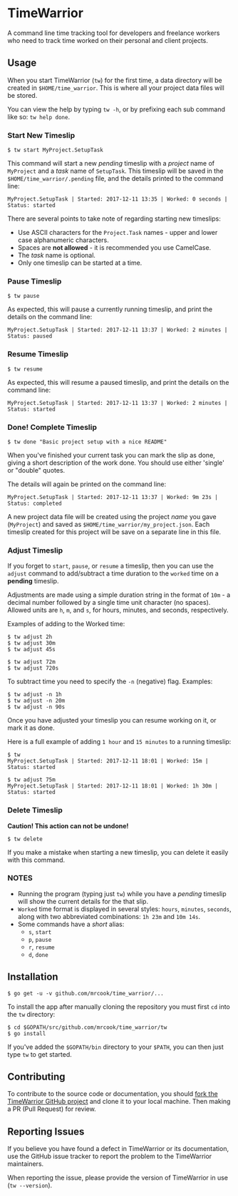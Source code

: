 # TimeWarrior

A command line time tracking tool for developers and freelance workers who need to track time worked on their personal and client projects.


## Usage

When you start TimeWarrior (`tw`) for the first time, a data directory will be created in `$HOME/time_warrior`. This is where all your project data files will be stored.

You can view the help by typing `tw -h`, or by prefixing each sub command like so: `tw help done`.


### Start New Timeslip

    $ tw start MyProject.SetupTask

This command will start a new _pending_ timeslip with a _project_ name of `MyProject` and a _task_ name of `SetupTask`. This timeslip will be saved in the `$HOME/time_warrior/.pending` file, and the details printed to the command line:

    MyProject.SetupTask | Started: 2017-12-11 13:35 | Worked: 0 seconds | Status: started

There are several points to take note of regarding starting new timeslips:  

- Use ASCII characters for the `Project.Task` names - upper and lower case alphanumeric characters.
- Spaces are **not allowed** - it is recommended you use CamelCase.
- The _task_ name is optional.
- Only one timeslip can be started at a time.


### Pause Timeslip

    $ tw pause

As expected, this will pause a currently running timeslip, and print the details on the command line:

    MyProject.SetupTask | Started: 2017-12-11 13:37 | Worked: 2 minutes | Status: paused


### Resume Timeslip

    $ tw resume

As expected, this will resume a paused timeslip, and print the details on the command line:

    MyProject.SetupTask | Started: 2017-12-11 13:37 | Worked: 2 minutes | Status: started


### Done! Complete Timeslip

    $ tw done "Basic project setup with a nice README"

When you've finished your current task you can mark the slip as done, giving a short description of the work done. You should use either 'single' or "double" quotes.

The details will again be printed on the command line:

    MyProject.SetupTask | Started: 2017-12-11 13:37 | Worked: 9m 23s | Status: completed

A new project data file will be created using the project _name_ you gave (`MyProject`) and saved as `$HOME/time_warrior/my_project.json`. Each timeslip created for this project will be save on a separate line in this file.


### Adjust Timeslip

If you forget to `start`, `pause`, or `resume` a timeslip, then you can use the `adjust` command to add/subtract a time duration to the `worked` time on a **pending** timeslip.

Adjustments are made using a simple duration string in the format of `10m` - a decimal number followed by a single time unit character (no spaces). Allowed units are `h`, `m`, and `s`, for hours, minutes, and seconds, respectively.

Examples of adding to the Worked time:

    $ tw adjust 2h
    $ tw adjust 30m
    $ tw adjust 45s

    $ tw adjust 72m
    $ tw adjust 720s

To subtract time you need to specify the `-n` (negative) flag. Examples:

    $ tw adjust -n 1h
    $ tw adjust -n 20m
    $ tw adjust -n 90s

Once you have adjusted your timeslip you can resume working on it, or mark it as done.

Here is a full example of adding `1 hour` and `15 minutes` to a running timeslip:

    $ tw
    MyProject.SetupTask | Started: 2017-12-11 18:01 | Worked: 15m | Status: started

    $ tw adjust 75m
    MyProject.SetupTask | Started: 2017-12-11 18:01 | Worked: 1h 30m | Status: started


### Delete Timeslip

**Caution! This action can not be undone!**

    $ tw delete

If you make a mistake when starting a new timeslip, you can delete it easily with this command.


### NOTES

* Running the program (typing just `tw`) while you have a _pending_ timeslip will show the current details for the that slip.
* `Worked` time format is displayed in several styles: `hours`, `minutes`, `seconds`, along with two abbreviated combinations: `1h 23m` and `10m 14s`.
* Some commands have a _short_ alias:
  - `s`, `start`
  - `p`, `pause`
  - `r`, `resume`
  - `d`, `done`


## Installation

    $ go get -u -v github.com/mrcook/time_warrior/...

To install the app after manually cloning the repository you must first `cd` into the `tw` directory:

    $ cd $GOPATH/src/github.com/mrcook/time_warrior/tw
    $ go install

If you've added the `$GOPATH/bin` directory to your `$PATH`, you can then just type `tw` to get started.


## Contributing

To contribute to the source code or documentation, you should [fork the TimeWarrior GitHub project](https://github.com/mrcook/time_warrior) and clone it to your local machine. Then making a PR (Pull Request) for review.


## Reporting Issues

If you believe you have found a defect in TimeWarrior or its documentation, use the GitHub issue tracker to report the problem to the TimeWarrior maintainers.

When reporting the issue, please provide the version of TimeWarrior in use (`tw --version`).
